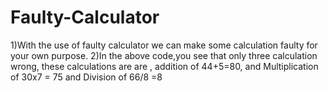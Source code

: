 # Faulty-Calculator
1)With the use of faulty calculator we can make some calculation faulty for your own purpose.
2)In the above code,you see that only three calculation  wrong, these calculations are are , addition of 44+5=80, and Multiplication of 30x7 = 75 and Division   of 66/8 =8
